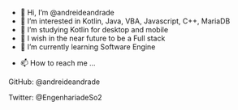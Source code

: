 - 👋 Hi, I’m @andreideandrade
- 👀 I’m interested in Kotlin, Java, VBA, Javascript, C++, MariaDB
- 👀 I’m studying Kotlin for desktop and mobile
- 👀 I wish in the near future to be a Full stack
- 🌱 I’m currently learning Software Engine
<!---
- 💞️ I’m looking to collaborate on ...
--->
- 📫 How to reach me ...

 GitHub: @andreideandrade

 Twitter: @EngenhariadeSo2


<!---
andreideandrade/andreideandrade is a ✨ special ✨ repository because its `README.md` (this file) appears on your GitHub profile.
You can click the Preview link to take a look at your changes.
--->
